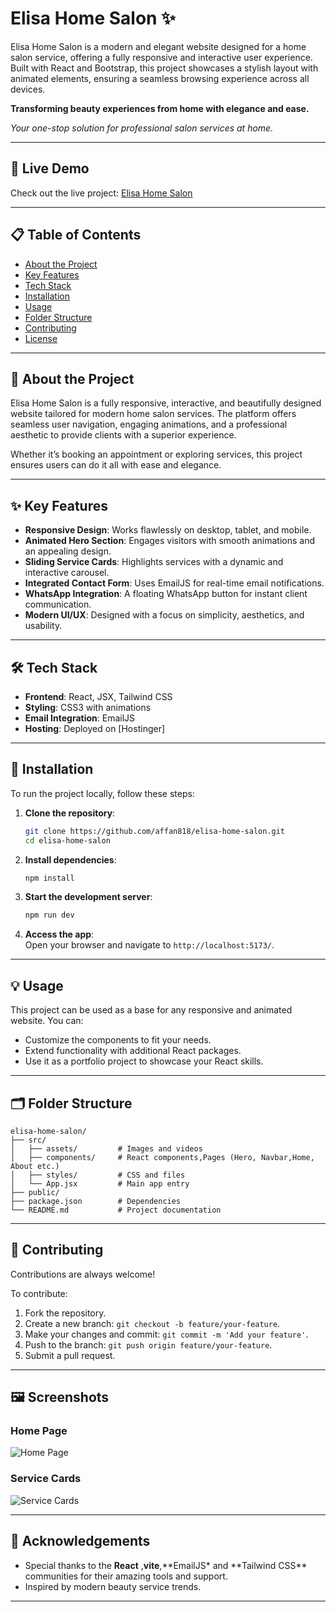 # Elisa Home Salon ✨

Elisa Home Salon is a modern and elegant website designed for a home salon service, offering a fully responsive and interactive user experience. Built with React and Bootstrap, this project showcases a stylish layout with animated elements, ensuring a seamless browsing experience across all devices.

**Transforming beauty experiences from home with elegance and ease.**
<!-- 
![Elisa Home Salon Banner](https://via.placeholder.com/1200x400)   -->
_Your one-stop solution for professional salon services at home._

---

## 🚀 **Live Demo**

Check out the live project: [Elisa Home Salon](https://elisahomesalon.com/)

---

## 📋 **Table of Contents**

- [About the Project](#about-the-project)
- [Key Features](#key-features)
- [Tech Stack](#tech-stack)
- [Installation](#installation)
- [Usage](#usage)
- [Folder Structure](#folder-structure)
- [Contributing](#contributing)
- [License](#license)

---

## 📖 **About the Project**

Elisa Home Salon is a fully responsive, interactive, and beautifully designed website tailored for modern home salon services. The platform offers seamless user navigation, engaging animations, and a professional aesthetic to provide clients with a superior experience.

Whether it’s booking an appointment or exploring services, this project ensures users can do it all with ease and elegance.

---

## ✨ **Key Features**

- **Responsive Design**: Works flawlessly on desktop, tablet, and mobile.
- **Animated Hero Section**: Engages visitors with smooth animations and an appealing design.
- **Sliding Service Cards**: Highlights services with a dynamic and interactive carousel.
- **Integrated Contact Form**: Uses EmailJS for real-time email notifications.
- **WhatsApp Integration**: A floating WhatsApp button for instant client communication.
- **Modern UI/UX**: Designed with a focus on simplicity, aesthetics, and usability.

---

## 🛠️ **Tech Stack**

- **Frontend**: React, JSX, Tailwind CSS
- **Styling**: CSS3 with animations
- **Email Integration**: EmailJS
- **Hosting**: Deployed on [Hostinger]

---

## 🧰 **Installation**

To run the project locally, follow these steps:

1. **Clone the repository**:

   ```bash
   git clone https://github.com/affan818/elisa-home-salon.git
   cd elisa-home-salon
   ```

2. **Install dependencies**:

   ```bash
   npm install
   ```

3. **Start the development server**:

   ```bash
   npm run dev
   ```

4. **Access the app**:  
   Open your browser and navigate to `http://localhost:5173/`.

---

## 💡 **Usage**

This project can be used as a base for any responsive and animated website. You can:

- Customize the components to fit your needs.
- Extend functionality with additional React packages.
- Use it as a portfolio project to showcase your React skills.

---

## 🗂️ **Folder Structure**

```
elisa-home-salon/
├── src/
│   ├── assets/         # Images and videos
│   ├── components/     # React components,Pages (Hero, Navbar,Home, About etc.)
│   ├── styles/         # CSS and files
│   └── App.jsx         # Main app entry
├── public/
├── package.json        # Dependencies
└── README.md           # Project documentation
```

---

## 🤝 **Contributing**

Contributions are always welcome!

To contribute:

1. Fork the repository.
2. Create a new branch: `git checkout -b feature/your-feature`.
3. Make your changes and commit: `git commit -m 'Add your feature'`.
4. Push to the branch: `git push origin feature/your-feature`.
5. Submit a pull request.

---

## 🖼️ **Screenshots**

### Home Page

![Home Page](https://via.placeholder.com/800x400)

### Service Cards

![Service Cards](https://via.placeholder.com/800x400)

---

## 🌟 **Acknowledgements**

- Special thanks to the **React** ,**vite**,**EmailJS\* and **Tailwind CSS\*\* communities for their amazing tools and support.
- Inspired by modern beauty service trends.

---
